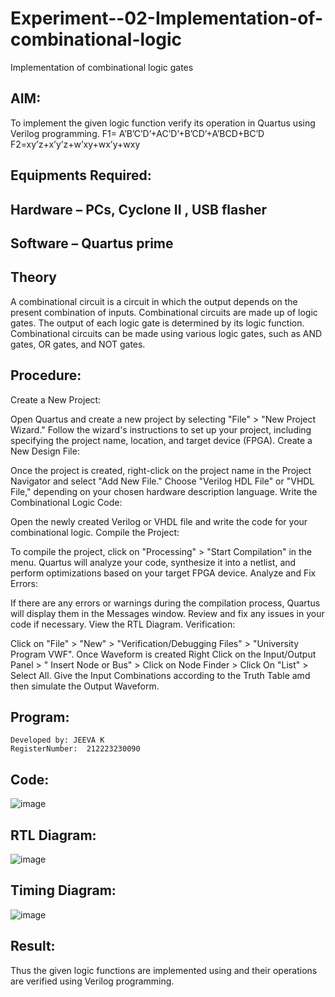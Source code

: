 # Experiment--02-Implementation-of-combinational-logic
Implementation of combinational logic gates
 
## AIM:
To implement the given logic function verify its operation in Quartus using Verilog programming.
 F1= A’B’C’D’+AC’D’+B’CD’+A’BCD+BC’D
F2=xy’z+x’y’z+w’xy+wx’y+wxy
 
 
 
## Equipments Required:
## Hardware – PCs, Cyclone II , USB flasher
## Software – Quartus prime


## Theory
 A combinational circuit is a circuit in which the output depends on the present combination of inputs.
 Combinational circuits are made up of logic gates. The output of each logic gate is determined by its logic function.
 Combinational circuits can be made using various logic gates, such as AND gates, OR gates, and NOT gates.


## Procedure:
Create a New Project:

Open Quartus and create a new project by selecting "File" > "New Project Wizard."
Follow the wizard's instructions to set up your project, including specifying the project name, location, and target device (FPGA).
Create a New Design File:

Once the project is created, right-click on the project name in the Project Navigator and select "Add New File."
Choose "Verilog HDL File" or "VHDL File," depending on your chosen hardware description language.
Write the Combinational Logic Code:

Open the newly created Verilog or VHDL file and write the code for your combinational logic.
Compile the Project:

To compile the project, click on "Processing" > "Start Compilation" in the menu.
Quartus will analyze your code, synthesize it into a netlist, and perform optimizations based on your target FPGA device.
Analyze and Fix Errors:

If there are any errors or warnings during the compilation process, Quartus will display them in the Messages window.
Review and fix any issues in your code if necessary.
View the RTL Diagram.
Verification:

Click on "File" > "New" > "Verification/Debugging Files" > "University Program VWF".
Once Waveform is created Right Click on the Input/Output Panel > " Insert Node or Bus" > Click on Node Finder > Click On "List" > Select All.
Give the Input Combinations according to the Truth Table amd then simulate the Output Waveform.
## Program:
```
Developed by: JEEVA K
RegisterNumber:  212223230090
```


## Code:
![image](https://github.com/JeevaMurthy/Experiment--02-Implementation-of-combinational-logic-/assets/147222117/e537f883-591d-4383-a218-7e2403215263)




## RTL Diagram:
![image](https://github.com/JeevaMurthy/Experiment--02-Implementation-of-combinational-logic-/assets/147222117/e3e2d992-54d0-4d75-82d5-e94d3cc86e82)

## Timing Diagram:
![image](https://github.com/JeevaMurthy/Experiment--02-Implementation-of-combinational-logic-/assets/147222117/b274af84-b66e-4566-8c88-f6ea597708f0)

## Result:
Thus the given logic functions are implemented using  and their operations are verified using Verilog programming.
